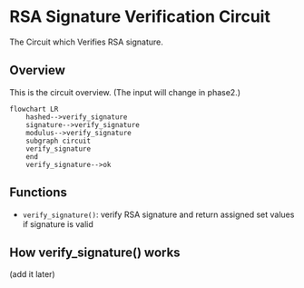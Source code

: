 # RSA Signature Verification Circuit

The Circuit which Verifies RSA signature.

## Overview

This is the circuit overview.
(The input will change in phase2.)

```mermaid
flowchart LR
    hashed-->verify_signature
    signature-->verify_signature
    modulus-->verify_signature
    subgraph circuit
    verify_signature
    end
    verify_signature-->ok
```

## Functions

- `verify_signature()`: verify RSA signature and return assigned set values if signature is valid

## How verify_signature() works

(add it later)